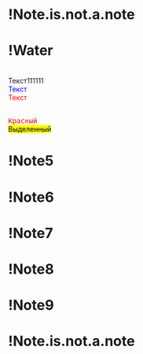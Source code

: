 # !Note.is.not.a.note
# !Water

<br><span style="color:whote">Текст111111</span>
<br><span style="color:blue">Текст</span>
<br><span style="color:red">Текст</span>

<br><kbd style="color:red">Красный</kbd>
<br><mark style="background:yellow">Выделенный</mark>

# !Note5
# !Note6
# !Note7
# !Note8
# !Note9
# !Note.is.not.a.note
